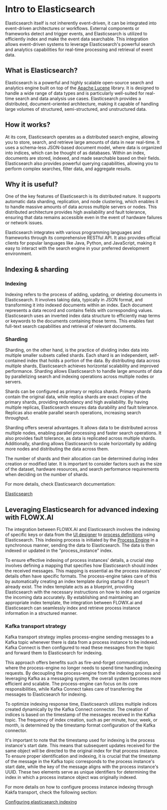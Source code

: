 # Intro to Elasticsearch 

Elasticsearch itself is not inherently event-driven, it can be integrated into event-driven architectures or workflows. External components or frameworks detect and trigger events, and Elasticsearch is utilized to efficiently index and make the event data searchable. This integration allows event-driven systems to leverage Elasticsearch's powerful search and analytics capabilities for real-time processing and retrieval of event data.

## What is Elasticsearch?

Elasticsearch is a powerful and highly scalable open-source search and analytics engine built on top of the [Apache Lucene](https://lucene.apache.org/) library. It is designed to handle a wide range of data types and is particularly well-suited for real-time search and data analysis use cases. Elasticsearch provides a distributed, document-oriented architecture, making it capable of handling large volumes of structured, semi-structured, and unstructured data.

## How it works?

At its core, Elasticsearch operates as a distributed search engine, allowing you to store, search, and retrieve large amounts of data in near real-time. It uses a schema-less JSON-based document model, where data is organized into indices, which can be thought of as databases. Within an index, documents are stored, indexed, and made searchable based on their fields. Elasticsearch also provides powerful querying capabilities, allowing you to perform complex searches, filter data, and aggregate results.

## Why it is useful?

One of the key features of Elasticsearch is its distributed nature. It supports automatic data sharding, replication, and node clustering, which enables it to handle massive amounts of data across multiple servers or nodes. This distributed architecture provides high availability and fault tolerance, ensuring that data remains accessible even in the event of hardware failures or network issues.

Elasticsearch integrates with various programming languages and frameworks through its comprehensive RESTful API. It also provides official clients for popular languages like Java, Python, and JavaScript, making it easy to interact with the search engine in your preferred development environment.

## Indexing & sharding

### Indexing

Indexing refers to the process of adding, updating, or deleting documents in Elasticsearch. It involves taking data, typically in JSON format, and transforming it into indexed documents within an index. Each document represents a data record and contains fields with corresponding values. Elasticsearch uses an inverted index data structure to efficiently map terms or keywords to the documents containing those terms. This enables fast full-text search capabilities and retrieval of relevant documents.

### Sharding

Sharding, on the other hand, is the practice of dividing index data into multiple smaller subsets called shards. Each shard is an independent, self-contained index that holds a portion of the data. By distributing data across multiple shards, Elasticsearch achieves horizontal scalability and improved performance. Sharding allows Elasticsearch to handle large amounts of data by parallelizing search and indexing operations across multiple nodes or servers.

Shards can be configured as primary or replica shards. Primary shards contain the original data, while replica shards are exact copies of the primary shards, providing redundancy and high availability. By having multiple replicas, Elasticsearch ensures data durability and fault tolerance. Replicas also enable parallel search operations, increasing search throughput.

Sharding offers several advantages. It allows data to be distributed across multiple nodes, enabling parallel processing and faster search operations. It also provides fault tolerance, as data is replicated across multiple shards. Additionally, sharding allows Elasticsearch to scale horizontally by adding more nodes and distributing the data across them.

The number of shards and their allocation can be determined during index creation or modified later. It is important to consider factors such as the size of the dataset, hardware resources, and search performance requirements when deciding on the number of shards.

For more details, check Elasticsearch documentation:

[Elasticsearch](https://www.elastic.co/guide/index.html)

## Leveraging Elasticsearch for advanced indexing with FLOWX.AI

The integration between FLOWX.AI and Elasticsearch involves the indexing of specific keys or data from the [UI designer](../../../building-blocks/ui-designer) to [process definitions](../../../building-blocks/process/process-definition) using Elasticsearch. This indexing process is initiated by the [Process Engine](../../../platform-deep-dive/core-components/flowx-engine) in a synchronous manner, sending the data to Elasticsearch. The data is then indexed or updated in the "process_instance" index.

To ensure effective indexing of process instances' details, a crucial step involves defining a mapping that specifies how Elasticsearch should index the received messages. This mapping is essential as the process instances' details often have specific formats. The process-engine takes care of this by automatically creating an index template during startup if it doesn't already exist. The index template acts as a blueprint, providing Elasticsearch with the necessary instructions on how to index and organize the incoming data accurately. By establishing and maintaining an appropriate index template, the integration between FLOWX.ai and Elasticsearch can seamlessly index and retrieve process instance information in a structured manner.

### Kafka transport strategy

Kafka transport strategy implies process-engine sending messages to a Kafka topic whenever there is data from a process instance to be indexed. Kafka Connect is then configured to read these messages from the topic and forward them to Elasticsearch for indexing.

This approach offers benefits such as fire-and-forget communication, where the process-engine no longer needs to spend time handling indexing requests. By decoupling the process-engine from the indexing process and leveraging Kafka as a messaging system, the overall system becomes more efficient and scalable. The process-engine can focus on its core responsibilities, while Kafka Connect takes care of transferring the messages to Elasticsearch for indexing.

To optimize indexing response time, Elasticsearch utilizes multiple indices created dynamically by the Kafka Connect connector. The creation of indices is based on the timestamp of the messages received in the Kafka topic. The frequency of index creation, such as per minute, hour, week, or month, is determined by the timestamp format configuration of the Kafka connector.

It's important to note that the timestamp used for indexing is the process instance's start date. This means that subsequent updates received for the same object will be directed to the original index for that process instance. To ensure proper identification and indexing, it is crucial that the timestamp of the message in the Kafka topic corresponds to the process instance's start date, while the key of the message aligns with the process instance's UUID. These two elements serve as unique identifiers for determining the index in which a process instance object was originally indexed.

For more details on how to configure process instance indexing through Kakfa transport, check the following section:

[Configuring elasticsearch indexing](../../../platform-setup-guides/flowx-engine-setup-guide/configuring-elasticsearch-indexing)






